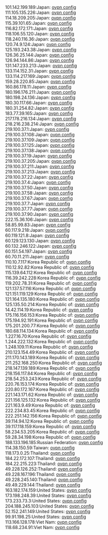 101.142.199.189:Japan: [ovpn config](vpn/101_142_199_189.ovpn)  
111.105.135.226:Japan: [ovpn config](vpn/111_105_135_226.ovpn)  
114.18.209.205:Japan: [ovpn config](vpn/114_18_209_205.ovpn)  
115.39.101.65:Japan: [ovpn config](vpn/115_39_101_65.ovpn)  
116.82.172.171:Japan: [ovpn config](vpn/116_82_172_171.ovpn)  
118.106.55.120:Japan: [ovpn config](vpn/118_106_55_120.ovpn)  
118.240.116.36:Japan: [ovpn config](vpn/118_240_116_36.ovpn)  
120.74.9.124:Japan: [ovpn config](vpn/120_74_9_124.ovpn)  
125.193.243.38:Japan: [ovpn config](vpn/125_193_243_38.ovpn)  
126.36.25.144:Japan: [ovpn config](vpn/126_36_25_144.ovpn)  
126.94.144.86:Japan: [ovpn config](vpn/126_94_144_86.ovpn)  
131.147.233.213:Japan: [ovpn config](vpn/131_147_233_213.ovpn)  
133.114.152.31:Japan: [ovpn config](vpn/133_114_152_31.ovpn)  
133.114.217.169:Japan: [ovpn config](vpn/133_114_217_169.ovpn)  
159.28.220.85:Japan: [ovpn config](vpn/159_28_220_85.ovpn)  
160.86.178.11:Japan: [ovpn config](vpn/160_86_178_11.ovpn)  
180.196.176.211:Japan: [ovpn config](vpn/180_196_176_211.ovpn)  
180.198.24.136:Japan: [ovpn config](vpn/180_198_24_136.ovpn)  
180.30.117.66:Japan: [ovpn config](vpn/180_30_117_66.ovpn)  
180.31.254.82:Japan: [ovpn config](vpn/180_31_254_82.ovpn)  
183.77.39.165:Japan: [ovpn config](vpn/183_77_39_165.ovpn)  
217.178.216.134:Japan: [ovpn config](vpn/217_178_216_134.ovpn)  
218.216.238.214:Japan: [ovpn config](vpn/218_216_238_214.ovpn)  
219.100.37.1:Japan: [ovpn config](vpn/219_100_37_1.ovpn)  
219.100.37.108:Japan: [ovpn config](vpn/219_100_37_108.ovpn)  
219.100.37.109:Japan: [ovpn config](vpn/219_100_37_109.ovpn)  
219.100.37.125:Japan: [ovpn config](vpn/219_100_37_125.ovpn)  
219.100.37.138:Japan: [ovpn config](vpn/219_100_37_138.ovpn)  
219.100.37.19:Japan: [ovpn config](vpn/219_100_37_19.ovpn)  
219.100.37.205:Japan: [ovpn config](vpn/219_100_37_205.ovpn)  
219.100.37.211:Japan: [ovpn config](vpn/219_100_37_211.ovpn)  
219.100.37.213:Japan: [ovpn config](vpn/219_100_37_213.ovpn)  
219.100.37.22:Japan: [ovpn config](vpn/219_100_37_22.ovpn)  
219.100.37.4:Japan: [ovpn config](vpn/219_100_37_4.ovpn)  
219.100.37.50:Japan: [ovpn config](vpn/219_100_37_50.ovpn)  
219.100.37.58:Japan: [ovpn config](vpn/219_100_37_58.ovpn)  
219.100.37.67:Japan: [ovpn config](vpn/219_100_37_67.ovpn)  
219.100.37.7:Japan: [ovpn config](vpn/219_100_37_7.ovpn)  
219.100.37.77:Japan: [ovpn config](vpn/219_100_37_77.ovpn)  
219.100.37.90:Japan: [ovpn config](vpn/219_100_37_90.ovpn)  
222.15.36.106:Japan: [ovpn config](vpn/222_15_36_106.ovpn)  
58.85.99.83:Japan: [ovpn config](vpn/58_85_99_83.ovpn)  
60.117.9.218:Japan: [ovpn config](vpn/60_117_9_218.ovpn)  
60.119.121.8:Japan: [ovpn config](vpn/60_119_121_8.ovpn)  
60.129.123.130:Japan: [ovpn config](vpn/60_129_123_130.ovpn)  
60.132.246.122:Japan: [ovpn config](vpn/60_132_246_122.ovpn)  
60.151.54.197:Japan: [ovpn config](vpn/60_151_54_197.ovpn)  
60.70.11.211:Japan: [ovpn config](vpn/60_70_11_211.ovpn)  
110.10.7.117:Korea Republic of: [ovpn config](vpn/110_10_7_117.ovpn)  
110.12.92.82:Korea Republic of: [ovpn config](vpn/110_12_92_82.ovpn)  
115.139.64.112:Korea Republic of: [ovpn config](vpn/115_139_64_112.ovpn)  
116.39.242.228:Korea Republic of: [ovpn config](vpn/116_39_242_228.ovpn)  
119.202.78.31:Korea Republic of: [ovpn config](vpn/119_202_78_31.ovpn)  
121.137.57.116:Korea Republic of: [ovpn config](vpn/121_137_57_116.ovpn)  
121.151.119.129:Korea Republic of: [ovpn config](vpn/121_151_119_129.ovpn)  
121.164.135.180:Korea Republic of: [ovpn config](vpn/121_164_135_180.ovpn)  
125.135.50.214:Korea Republic of: [ovpn config](vpn/125_135_50_214.ovpn)  
14.42.114.19:Korea Republic of: [ovpn config](vpn/14_42_114_19.ovpn)  
175.116.156.153:Korea Republic of: [ovpn config](vpn/175_116_156_153.ovpn)  
175.194.92.191:Korea Republic of: [ovpn config](vpn/175_194_92_191.ovpn)  
175.201.200.77:Korea Republic of: [ovpn config](vpn/175_201_200_77.ovpn)  
180.68.114.134:Korea Republic of: [ovpn config](vpn/180_68_114_134.ovpn)  
1.227.16.70:Korea Republic of: [ovpn config](vpn/1_227_16_70.ovpn)  
1.244.222.132:Korea Republic of: [ovpn config](vpn/1_244_222_132.ovpn)  
1.248.109.11:Korea Republic of: [ovpn config](vpn/1_248_109_11.ovpn)  
210.123.154.49:Korea Republic of: [ovpn config](vpn/210_123_154_49.ovpn)  
211.170.143.189:Korea Republic of: [ovpn config](vpn/211_170_143_189.ovpn)  
211.252.168.250:Korea Republic of: [ovpn config](vpn/211_252_168_250.ovpn)  
218.147.139.189:Korea Republic of: [ovpn config](vpn/218_147_139_189.ovpn)  
218.156.117.84:Korea Republic of: [ovpn config](vpn/218_156_117_84.ovpn)  
218.54.253.243:Korea Republic of: [ovpn config](vpn/218_54_253_243.ovpn)  
220.76.153.174:Korea Republic of: [ovpn config](vpn/220_76_153_174.ovpn)  
220.80.172.167:Korea Republic of: [ovpn config](vpn/220_80_172_167.ovpn)  
221.143.171.62:Korea Republic of: [ovpn config](vpn/221_143_171_62.ovpn)  
221.156.125.132:Korea Republic of: [ovpn config](vpn/221_156_125_132.ovpn)  
221.163.9.49:Korea Republic of: [ovpn config](vpn/221_163_9_49.ovpn)  
222.234.83.45:Korea Republic of: [ovpn config](vpn/222_234_83_45.ovpn)  
222.251.142.156:Korea Republic of: [ovpn config](vpn/222_251_142_156.ovpn)  
39.114.94.12:Korea Republic of: [ovpn config](vpn/39_114_94_12.ovpn)  
39.117.118.159:Korea Republic of: [ovpn config](vpn/39_117_118_159.ovpn)  
58.234.53.205:Korea Republic of: [ovpn config](vpn/58_234_53_205.ovpn)  
59.28.34.198:Korea Republic of: [ovpn config](vpn/59_28_34_198.ovpn)  
188.133.196.185:Russian Federation: [ovpn config](vpn/188_133_196_185.ovpn)  
114.38.150.59:Taiwan: [ovpn config](vpn/114_38_150_59.ovpn)  
118.173.0.25:Thailand: [ovpn config](vpn/118_173_0_25.ovpn)  
184.22.172.107:Thailand: [ovpn config](vpn/184_22_172_107.ovpn)  
184.22.215.223:Thailand: [ovpn config](vpn/184_22_215_223.ovpn)  
49.228.126.252:Thailand: [ovpn config](vpn/49_228_126_252.ovpn)  
49.228.167.196:Thailand: [ovpn config](vpn/49_228_167_196.ovpn)  
49.228.245.140:Thailand: [ovpn config](vpn/49_228_245_140.ovpn)  
49.49.229.144:Thailand: [ovpn config](vpn/49_49_229_144.ovpn)  
163.182.174.159:United States: [ovpn config](vpn/163_182_174_159.ovpn)  
173.198.248.39:United States: [ovpn config](vpn/173_198_248_39.ovpn)  
173.233.73.3:United States: [ovpn config](vpn/173_233_73_3.ovpn)  
204.188.245.103:United States: [ovpn config](vpn/204_188_245_103.ovpn)  
52.152.241.149:United States: [ovpn config](vpn/52_152_241_149.ovpn)  
99.91.198.25:United States: [ovpn config](vpn/99_91_198_25.ovpn)  
113.166.128.178:Viet Nam: [ovpn config](vpn/113_166_128_178.ovpn)  
118.68.234.91:Viet Nam: [ovpn config](vpn/118_68_234_91.ovpn)  

